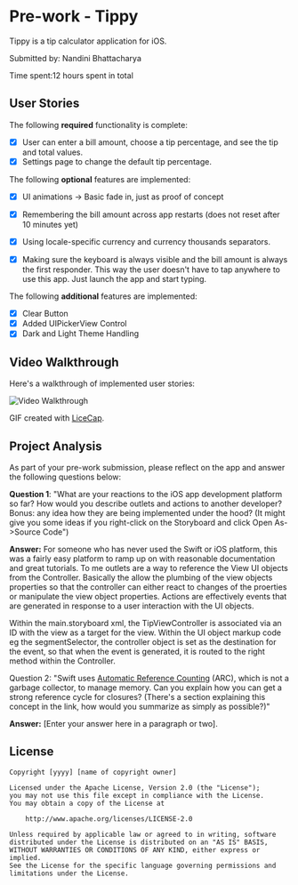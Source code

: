 # Pre-work - Tippy

Tippy is a tip calculator application for iOS.

Submitted by: Nandini Bhattacharya

Time spent:12 hours spent in total

## User Stories

The following **required** functionality is complete:

* [X] User can enter a bill amount, choose a tip percentage, and see the tip and total values.
* [X] Settings page to change the default tip percentage.

The following **optional** features are implemented:
* [X] UI animations -> Basic fade in, just as proof of concept
* [X] Remembering the bill amount across app restarts (does not reset after 10 minutes yet)
* [X] Using locale-specific currency and currency thousands separators.
* [X] Making sure the keyboard is always visible and the bill amount is always the first responder. This way the user doesn't have to tap anywhere to use this app. Just launch the app and start typing.


The following **additional** features are implemented:

- [X] Clear Button
- [X] Added UIPickerView Control
- [X] Dark and Light Theme Handling 

## Video Walkthrough 

Here's a walkthrough of implemented user stories:

<img src='http://i.imgur.com/link/to/your/gif/file.gif' title='Video Walkthrough' width='' alt='Video Walkthrough' />

GIF created with [LiceCap](http://www.cockos.com/licecap/).

## Project Analysis

As part of your pre-work submission, please reflect on the app and answer the following questions below:

**Question 1**: "What are your reactions to the iOS app development platform so far? How would you describe outlets and actions to another developer? Bonus: any idea how they are being implemented under the hood? (It might give you some ideas if you right-click on the Storyboard and click Open As->Source Code")

**Answer:** For someone who has never used the Swift or iOS platform, this was a fairly easy platform to ramp up on with reasonable documentation and great tutorials. 
To me outlets are a way to reference the View UI objects from the Controller. Basically the allow the plumbing of the view objects properties so that the controller can either react to changes of the proerties or manipulate the view object properties. Actions are effectively events that are generated in response to a user interaction with the UI objects. 

Within the main.storyboard xml, the TipViewController is associated via an ID with the view as a target for the view. Within the UI object markup code eg the segmentSelector, the controller object is set as the destination for the event, so that when the event is generated, it is routed to the right method within the Controller. 

Question 2: "Swift uses [Automatic Reference Counting](https://developer.apple.com/library/content/documentation/Swift/Conceptual/Swift_Programming_Language/AutomaticReferenceCounting.html#//apple_ref/doc/uid/TP40014097-CH20-ID49) (ARC), which is not a garbage collector, to manage memory. Can you explain how you can get a strong reference cycle for closures? (There's a section explaining this concept in the link, how would you summarize as simply as possible?)"

**Answer:** [Enter your answer here in a paragraph or two].


## License

    Copyright [yyyy] [name of copyright owner]

    Licensed under the Apache License, Version 2.0 (the "License");
    you may not use this file except in compliance with the License.
    You may obtain a copy of the License at

        http://www.apache.org/licenses/LICENSE-2.0

    Unless required by applicable law or agreed to in writing, software
    distributed under the License is distributed on an "AS IS" BASIS,
    WITHOUT WARRANTIES OR CONDITIONS OF ANY KIND, either express or implied.
    See the License for the specific language governing permissions and
    limitations under the License.